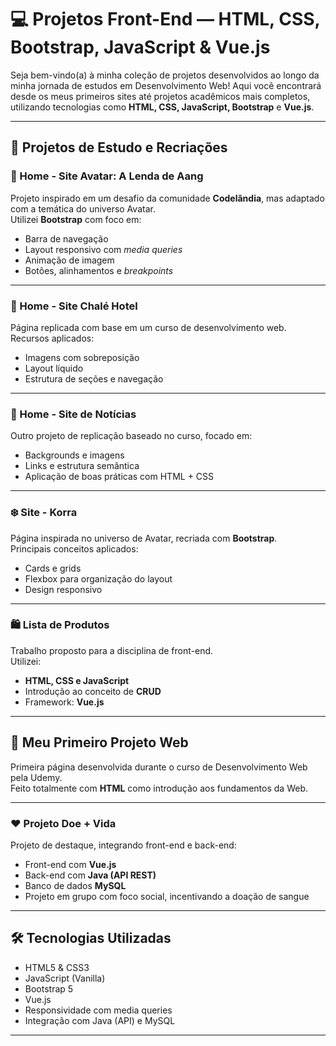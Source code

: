 # 💻 Projetos Front-End — HTML, CSS, Bootstrap, JavaScript & Vue.js

Seja bem-vindo(a) à minha coleção de projetos desenvolvidos ao longo da minha jornada de estudos em Desenvolvimento Web! Aqui você encontrará desde os meus primeiros sites até projetos acadêmicos mais completos, utilizando tecnologias como **HTML, CSS, JavaScript, Bootstrap** e **Vue.js**.

---

## 🧠 Projetos de Estudo e Recriações

### 🌊 Home - Site Avatar: A Lenda de Aang  
Projeto inspirado em um desafio da comunidade **Codelândia**, mas adaptado com a temática do universo Avatar.  
Utilizei **Bootstrap** com foco em:
- Barra de navegação
- Layout responsivo com *media queries*
- Animação de imagem
- Botões, alinhamentos e *breakpoints*

---

### 🏡 Home - Site Chalé Hotel  
Página replicada com base em um curso de desenvolvimento web.  
Recursos aplicados:
- Imagens com sobreposição
- Layout líquido
- Estrutura de seções e navegação

---

### 📰 Home - Site de Notícias  
Outro projeto de replicação baseado no curso, focado em:
- Backgrounds e imagens
- Links e estrutura semântica
- Aplicação de boas práticas com HTML + CSS

---

### ❄️ Site - Korra  
Página inspirada no universo de Avatar, recriada com **Bootstrap**.  
Principais conceitos aplicados:
- Cards e grids
- Flexbox para organização do layout
- Design responsivo

---

### 🛍️ Lista de Produtos  
Trabalho proposto para a disciplina de front-end.  
Utilizei:
- **HTML, CSS e JavaScript**
- Introdução ao conceito de **CRUD**
- Framework: **Vue.js**

---

## 🌱 Meu Primeiro Projeto Web  
Primeira página desenvolvida durante o curso de Desenvolvimento Web pela Udemy.  
Feito totalmente com **HTML** como introdução aos fundamentos da Web.

---

### ❤️ Projeto Doe + Vida  
Projeto de destaque, integrando front-end e back-end:  
- Front-end com **Vue.js**
- Back-end com **Java (API REST)**
- Banco de dados **MySQL**
- Projeto em grupo com foco social, incentivando a doação de sangue

---

## 🛠️ Tecnologias Utilizadas

- HTML5 & CSS3
- JavaScript (Vanilla)
- Bootstrap 5
- Vue.js
- Responsividade com media queries
- Integração com Java (API) e MySQL

---